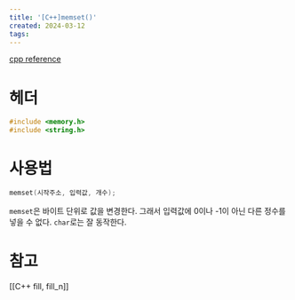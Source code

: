```yaml
---
title: '[C++]memset()'
created: 2024-03-12
tags:
---
```


[cpp reference][1]

# 헤더

```cpp
#include <memory.h>
#include <string.h>
```

# 사용법

```cpp
memset(시작주소, 입력값, 개수);
```

`memset`은 바이트 단위로 값을 변경한다. 그래서 입력값에 0이나 -1이 아닌 다른 정수를 넣을 수 없다. `char`로는 잘 동작한다.

# 참고
[[C++ fill, fill_n]]

[1]: https://en.cppreference.com/w/cpp/string/byte/memset